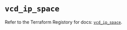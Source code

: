 # `vcd_ip_space`

Refer to the Terraform Registory for docs: [`vcd_ip_space`](https://registry.terraform.io/providers/vmware/vcd/3.10.0/docs/resources/ip_space).
